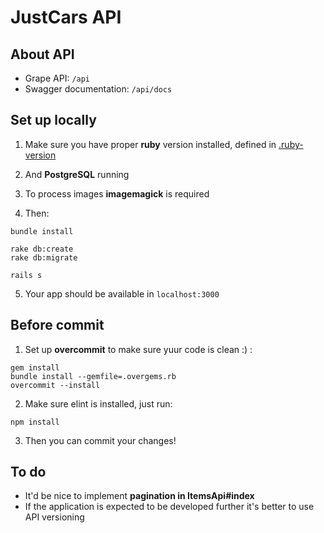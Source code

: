 # JustCars API

## About API

* Grape API: `/api`
* Swagger documentation: `/api/docs`

## Set up locally

1. Make sure you have proper **ruby** version installed, defined in [.ruby-version](.ruby-version)

2. And **PostgreSQL** running

3. To process images **imagemagick** is required

4. Then:
  ```
  bundle install

  rake db:create
  rake db:migrate

  rails s
  ```

5. Your app should be available in `localhost:3000`

## Before commit

1. Set up **overcommit** to make sure yuur code is clean :) :

  ```
  gem install
  bundle install --gemfile=.overgems.rb
  overcommit --install
  ```

2. Make sure elint is installed, just run:
  ```
  npm install
  ```

3. Then you can commit your changes!


## To do

* It'd be nice to implement **pagination in ItemsApi#index**
* If the application is expected to be developed further it's better to use API versioning
